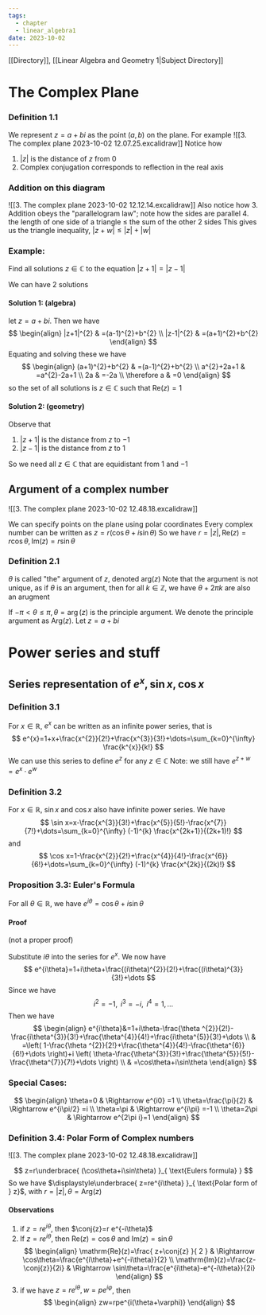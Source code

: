 ```yaml
---
tags:
  - chapter
  - linear_algebra1
date: 2023-10-02
---
```

[[Directory]], [[Linear Algebra and Geometry 1|Subject Directory]]
# The Complex Plane
### Definition 1.1
We represent $z=a+bi$ as the point $(a, b)$ on the plane. 
For example
![[3. The complex plane 2023-10-02 12.07.25.excalidraw]]
Notice how
1. $|z|$ is the distance of $z$ from $0$
2. Complex conjugation corresponds to reflection in the real axis

### Addition on this diagram
![[3. The complex plane 2023-10-02 12.12.14.excalidraw]]
Also notice how
3. Addition obeys the "parallelogram law"; note how the sides are parallel
4. the length of one side of a triangle $\leq$ the sum of the other 2 sides
   This gives us the triangle inequality, $|z+w|\leq |z|+|w|$

### Example:
Find all solutions $z \in \mathbb{C}$ to the equation $|z+1|=|z-1|$

We can have 2 solutions 

#### Solution 1: (algebra)
let $z=a+bi$. Then we have 
$$
\begin{align}
|z+1|^{2} & =(a-1)^{2}+b^{2} \\
|z-1|^{2} & =(a+1)^{2}+b^{2}
\end{align}
$$
Equating and solving these we have 
$$
\begin{align}
(a+1)^{2}+b^{2} & =(a-1)^{2}+b^{2} \\
a^{2}+2a+1 & =a^{2}-2a+1 \\
2a & =-2a \\
\therefore a & =0
\end{align}
$$
so the set of all solutions is $z \in \mathbb{C}$ such that $\mathrm{Re}(z)=1$

#### Solution 2: (geometry)
Observe that 
1. $|z+1|$ is the distance from $z$ to $-1$
2. $|z-1|$ is the distance from $z$ to $1$

So we need all $z \in \mathbb{C}$ that are equidistant from $1$ and $-1$

## Argument of a complex number

![[3. The complex plane 2023-10-02 12.48.18.excalidraw]]

We can specify points on the plane using polar coordinates
Every complex number can be written as $z=r(\cos\theta+i \sin \theta)$
So we have $r=|z|,\, \mathrm{Re}(z)=r\cos\theta,\,\mathrm{Im}(z)=r\sin\theta$

### Definition 2.1
$\theta$ is called "the" argument of $z$, denoted $\text{arg}(z)$
Note that the argument is not unique, as if $\theta$ is an argument, then for all $k \in \mathbb{Z}$, we have $\theta+2\pi k$ are also an arugment

If $-\pi< \theta \leq \pi, \theta=\arg(z)$ is the principle argument. We denote the principle argument as $\text{Arg}(z)$.
Let $z=a+bi$

# Power series and stuff
## Series representation of $e^{x},\,\sin x,\,\cos x$
### Definition 3.1
For $x \in \mathbb{R}$, $e^{x}$ can be written as an infinite power series, that is 
$$
e^{x}=1+x+\frac{x^{2}}{2!}+\frac{x^{3}}{3!}+\dots=\sum_{k=0}^{\infty} \frac{k^{x}}{k!}
$$
We can use this series to define $e^{z}$ for any $z \in \mathbb{C}$
Note: we still have $e^{z+w}=e^{x}\cdot e^{w}$

### Definition 3.2
For $x \in \mathbb{R}$, $\sin x$ and $\cos x$ also have infinite power series. We have
$$
\sin x=x-\frac{x^{3}}{3!}+\frac{x^{5}}{5!}-\frac{x^{7}}{7!}+\dots=\sum_{k=0}^{\infty} (-1)^{k} \frac{x^{2k+1}}{(2k+1)!}
$$
and
$$
\cos x=1-\frac{x^{2}}{2!}+\frac{x^{4}}{4!}-\frac{x^{6}}{6!}+\dots=\sum_{k=0}^{\infty} (-1)^{k} \frac{x^{2k}}{(2k)!}
$$
### Proposition 3.3: Euler's Formula
For all $\theta \in \mathbb{R}$, we have $e^{i \theta}=\cos\theta +i \sin \theta$

#### Proof
(not a proper proof)

Substitute $i\theta$ into the series for $e^{x}$. We now have
$$
e^{i\theta}=1+i\theta+\frac{(i\theta)^{2}}{2!}+\frac{(i\theta)^{3}}{3!}+\dots
$$
Since we have
$$
i^{2}=-1,\, \ i^{3}=-i,\, \ i^{4}=1,\, \dots
$$
Then we have
$$
\begin{align}
 e^{i\theta}&=1+i\theta-\frac{\theta ^{2}}{2!}-\frac{i\theta^{3}}{3!}+\frac{\theta^{4}}{4!}+\frac{i\theta^{5}}{3!}+\dots  \\
 & =\left( 1-\frac{\theta ^{2}}{2!}+\frac{\theta^{4}}{4!}-\frac{\theta^{6}}{6!}+\dots \right)+i \left( \theta-\frac{\theta^{3}}{3!}+\frac{\theta^{5}}{5!}-\frac{\theta^{7}}{7!}+\dots \right)    \\
 & =\cos\theta+i\sin\theta
 \end{align}
$$
### Special Cases:
$$
\begin{align}
\theta=0  & \Rightarrow e^{i0} =1 \\
\theta=\frac{\pi}{2} & \Rightarrow e^{i\pi/2}  =i \\
\theta=\pi  & \Rightarrow e^{i\pi}  =-1 \\
\theta=2\pi & \Rightarrow e^{2\pi i}=1
\end{align}
$$

### Definition 3.4: Polar Form of Complex numbers
![[3. The complex plane 2023-10-02 12.48.18.excalidraw]]

$$
z=r\underbrace{ (\cos\theta+i\sin\theta) }_{ \text{Eulers formula} }
$$
So we have $\displaystyle\underbrace{ z=re^{i\theta} }_{ \text{Polar form of } z}$, with $r=|z|,\,\theta=\mathrm{Arg}(z)$

#### Observations
1. if $z=re^{i\theta}$, then $\conj{z}=r e^{-i\theta}$
2. If $z=re^{i\theta}$, then $\mathrm{Re}(z)=\cos \theta$ and $\mathrm{Im}(z)=\sin \theta$
$$
\begin{align}
\mathrm{Re}(z)=\frac{ z+\conj{z} }{ 2 } & \Rightarrow \cos\theta=\frac{e^{i\theta}+e^{-i\theta}}{2} \\
\mathrm{Im}(z)=\frac{z-\conj{z}}{2i} & \Rightarrow \sin\theta=\frac{e^{i\theta}-e^{-i\theta}}{2i}
\end{align}
$$
3. if we have $z=re^{i\theta},\,w=pe^{i\varphi}$, then 
$$
\begin{align}
zw=rpe^{i(\theta+\varphi)}
\end{align}
$$